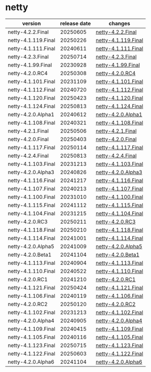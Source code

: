 # netty	


|version|release date|changes|
|---|---|---|
|netty-4.2.2.Final|20250605|[netty-4.2.2.Final](./netty-4.2.2.Final-20250605.md)|
|netty-4.1.119.Final|20250226|[netty-4.1.119.Final](./netty-4.1.119.Final-20250226.md)|
|netty-4.1.111.Final|20240611|[netty-4.1.111.Final](./netty-4.1.111.Final-20240611.md)|
|netty-4.2.3.Final|20250714|[netty-4.2.3.Final](./netty-4.2.3.Final-20250714.md)|
|netty-4.1.99.Final|20230928|[netty-4.1.99.Final](./netty-4.1.99.Final-20230928.md)|
|netty-4.2.0.RC4|20250308|[netty-4.2.0.RC4](./netty-4.2.0.RC4-20250308.md)|
|netty-4.1.101.Final|20231109|[netty-4.1.101.Final](./netty-4.1.101.Final-20231109.md)|
|netty-4.1.112.Final|20240720|[netty-4.1.112.Final](./netty-4.1.112.Final-20240720.md)|
|netty-4.1.120.Final|20250423|[netty-4.1.120.Final](./netty-4.1.120.Final-20250423.md)|
|netty-4.1.124.Final|20250813|[netty-4.1.124.Final](./netty-4.1.124.Final-20250813.md)|
|netty-4.2.0.Alpha1|20240612|[netty-4.2.0.Alpha1](./netty-4.2.0.Alpha1-20240612.md)|
|netty-4.1.108.Final|20240321|[netty-4.1.108.Final](./netty-4.1.108.Final-20240321.md)|
|netty-4.2.1.Final|20250506|[netty-4.2.1.Final](./netty-4.2.1.Final-20250506.md)|
|netty-4.2.0.Final|20250403|[netty-4.2.0.Final](./netty-4.2.0.Final-20250403.md)|
|netty-4.1.117.Final|20250114|[netty-4.1.117.Final](./netty-4.1.117.Final-20250114.md)|
|netty-4.2.4.Final|20250813|[netty-4.2.4.Final](./netty-4.2.4.Final-20250813.md)|
|netty-4.1.103.Final|20231213|[netty-4.1.103.Final](./netty-4.1.103.Final-20231213.md)|
|netty-4.2.0.Alpha3|20240826|[netty-4.2.0.Alpha3](./netty-4.2.0.Alpha3-20240826.md)|
|netty-4.1.116.Final|20241217|[netty-4.1.116.Final](./netty-4.1.116.Final-20241217.md)|
|netty-4.1.107.Final|20240213|[netty-4.1.107.Final](./netty-4.1.107.Final-20240213.md)|
|netty-4.1.100.Final|20231010|[netty-4.1.100.Final](./netty-4.1.100.Final-20231010.md)|
|netty-4.1.115.Final|20241112|[netty-4.1.115.Final](./netty-4.1.115.Final-20241112.md)|
|netty-4.1.104.Final|20231215|[netty-4.1.104.Final](./netty-4.1.104.Final-20231215.md)|
|netty-4.2.0.RC3|20250211|[netty-4.2.0.RC3](./netty-4.2.0.RC3-20250211.md)|
|netty-4.1.118.Final|20250210|[netty-4.1.118.Final](./netty-4.1.118.Final-20250210.md)|
|netty-4.1.114.Final|20241001|[netty-4.1.114.Final](./netty-4.1.114.Final-20241001.md)|
|netty-4.2.0.Alpha5|20241009|[netty-4.2.0.Alpha5](./netty-4.2.0.Alpha5-20241009.md)|
|netty-4.2.0.Beta1|20241104|[netty-4.2.0.Beta1](./netty-4.2.0.Beta1-20241104.md)|
|netty-4.1.113.Final|20240904|[netty-4.1.113.Final](./netty-4.1.113.Final-20240904.md)|
|netty-4.1.110.Final|20240522|[netty-4.1.110.Final](./netty-4.1.110.Final-20240522.md)|
|netty-4.2.0.RC1|20241210|[netty-4.2.0.RC1](./netty-4.2.0.RC1-20241210.md)|
|netty-4.1.121.Final|20250424|[netty-4.1.121.Final](./netty-4.1.121.Final-20250424.md)|
|netty-4.1.106.Final|20240119|[netty-4.1.106.Final](./netty-4.1.106.Final-20240119.md)|
|netty-4.2.0.RC2|20250120|[netty-4.2.0.RC2](./netty-4.2.0.RC2-20250120.md)|
|netty-4.1.102.Final|20231213|[netty-4.1.102.Final](./netty-4.1.102.Final-20231213.md)|
|netty-4.2.0.Alpha4|20240905|[netty-4.2.0.Alpha4](./netty-4.2.0.Alpha4-20240905.md)|
|netty-4.1.109.Final|20240415|[netty-4.1.109.Final](./netty-4.1.109.Final-20240415.md)|
|netty-4.1.105.Final|20240116|[netty-4.1.105.Final](./netty-4.1.105.Final-20240116.md)|
|netty-4.1.123.Final|20250715|[netty-4.1.123.Final](./netty-4.1.123.Final-20250715.md)|
|netty-4.1.122.Final|20250603|[netty-4.1.122.Final](./netty-4.1.122.Final-20250603.md)|
|netty-4.2.0.Alpha6|20241104|[netty-4.2.0.Alpha6](./netty-4.2.0.Alpha6-20241104.md)|
